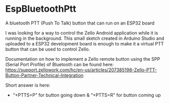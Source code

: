 # EspBluetoothPtt
A bluetooth PTT (Push To Talk) button that can run on an ESP32 board

I was looking for a way to control the Zello Android application while it is running in the background. This small sketch created in Arduino Studio and uploaded to a ESP32 development board is enough to make it a virtual PTT button that can be used to control Zello.

Documentation on how to implement a Zello remote button using the SPP (Serial Port Profile) of Bluetooth can be found here: https://support.zellowork.com/hc/en-us/articles/207385198-Zello-PTT-Button-Partner-Technical-Integration

Short answer is here:
* “+PTTS=P” for button going down & “+PTTS=R” for button coming up
